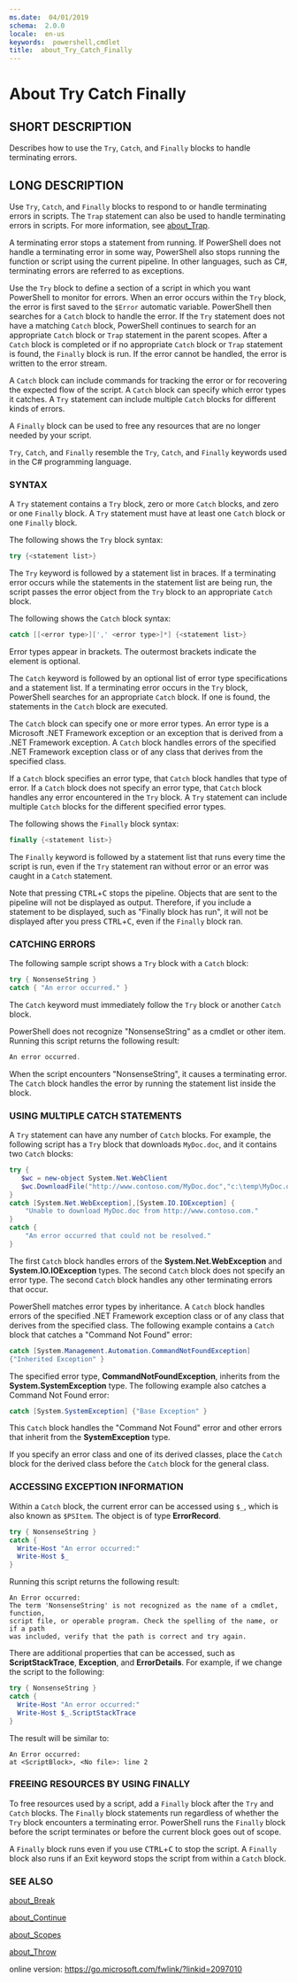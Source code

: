 ```yaml
---
ms.date:  04/01/2019
schema:  2.0.0
locale:  en-us
keywords:  powershell,cmdlet
title:  about_Try_Catch_Finally
---
```

# About Try Catch Finally

## SHORT DESCRIPTION
Describes how to use the `Try`, `Catch`, and `Finally` blocks to handle
terminating errors.

## LONG DESCRIPTION

Use `Try`, `Catch`, and `Finally` blocks to respond to or handle terminating
errors in scripts. The `Trap` statement can also be used to handle terminating
errors in scripts. For more information, see [about_Trap](about_Trap.md).

A terminating error stops a statement from running. If PowerShell does not
handle a terminating error in some way, PowerShell also stops running the
function or script using the current pipeline. In other languages, such as C\#,
terminating errors are referred to as exceptions.

Use the `Try` block to define a section of a script in which you want
PowerShell to monitor for errors. When an error occurs within the `Try` block,
the error is first saved to the `$Error` automatic variable. PowerShell then
searches for a `Catch` block to handle the error. If the `Try` statement does
not have a matching `Catch` block, PowerShell continues to search for an
appropriate `Catch` block or `Trap` statement in the parent scopes. After a
`Catch` block is completed or if no appropriate `Catch` block or `Trap`
statement is found, the `Finally` block is run. If the error cannot be handled,
the error is written to the error stream.

A `Catch` block can include commands for tracking the error or for recovering
the expected flow of the script. A `Catch` block can specify which error types
it catches. A `Try` statement can include multiple `Catch` blocks for different
kinds of errors.

A `Finally` block can be used to free any resources that are no longer needed
by your script.

`Try`, `Catch`, and `Finally` resemble the `Try`, `Catch`, and `Finally`
keywords used in the C\# programming language.

### SYNTAX

A `Try` statement contains a `Try` block, zero or more `Catch` blocks, and zero
or one `Finally` block. A `Try` statement must have at least one `Catch` block
or one `Finally` block.

The following shows the `Try` block syntax:

```powershell
try {<statement list>}
```

The `Try` keyword is followed by a statement list in braces. If a terminating
error occurs while the statements in the statement list are being run, the
script passes the error object from the `Try` block to an appropriate `Catch`
block.

The following shows the `Catch` block syntax:

```powershell
catch [[<error type>][',' <error type>]*] {<statement list>}
```

Error types appear in brackets. The outermost brackets indicate the element is
optional.

The `Catch` keyword is followed by an optional list of error type
specifications and a statement list. If a terminating error occurs in the
`Try` block, PowerShell searches for an appropriate `Catch` block. If
one is found, the statements in the `Catch` block are executed.

The `Catch` block can specify one or more error types. An error type is a
Microsoft .NET Framework exception or an exception that is derived from a .NET
Framework exception. A `Catch` block handles errors of the specified .NET
Framework exception class or of any class that derives from the specified
class.

If a `Catch` block specifies an error type, that `Catch` block handles that
type of error. If a `Catch` block does not specify an error type, that `Catch`
block handles any error encountered in the `Try` block. A `Try` statement can
include multiple `Catch` blocks for the different specified error types.

The following shows the `Finally` block syntax:

```powershell
finally {<statement list>}
```

The `Finally` keyword is followed by a statement list that runs every time the
script is run, even if the `Try` statement ran without error or an error was
caught in a `Catch` statement.

Note that pressing <kbd>CTRL</kbd>+<kbd>C</kbd> stops the pipeline. Objects
that are sent to the pipeline will not be displayed as output. Therefore, if
you include a statement to be displayed, such as "Finally block has run", it
will not be displayed after you press <kbd>CTRL</kbd>+<kbd>C</kbd>, even if the
`Finally` block ran.

### CATCHING ERRORS

The following sample script shows a `Try` block with a `Catch` block:

```powershell
try { NonsenseString }
catch { "An error occurred." }
```

The `Catch` keyword must immediately follow the `Try` block or another `Catch`
block.

PowerShell does not recognize "NonsenseString" as a cmdlet or other item.
Running this script returns the following result:

```powershell
An error occurred.
```

When the script encounters "NonsenseString", it causes a terminating error. The
`Catch` block handles the error by running the statement list inside the block.

### USING MULTIPLE CATCH STATEMENTS

A `Try` statement can have any number of `Catch` blocks. For example, the
following script has a `Try` block that downloads `MyDoc.doc`, and it contains
two `Catch` blocks:

```powershell
try {
   $wc = new-object System.Net.WebClient
   $wc.DownloadFile("http://www.contoso.com/MyDoc.doc","c:\temp\MyDoc.doc")
}
catch [System.Net.WebException],[System.IO.IOException] {
    "Unable to download MyDoc.doc from http://www.contoso.com."
}
catch {
    "An error occurred that could not be resolved."
}

```

The first `Catch` block handles errors of the **System.Net.WebException** and
**System.IO.IOException** types. The second `Catch` block does not specify an
error type. The second `Catch` block handles any other terminating errors that
occur.

PowerShell matches error types by inheritance. A `Catch` block handles errors
of the specified .NET Framework exception class or of any class that derives
from the specified class. The following example contains a `Catch` block that
catches a "Command Not Found" error:

```powershell
catch [System.Management.Automation.CommandNotFoundException]
{"Inherited Exception" }
```

The specified error type, **CommandNotFoundException**, inherits from the
**System.SystemException** type. The following example also catches a Command
Not Found error:

```powershell
catch [System.SystemException] {"Base Exception" }
```

This `Catch` block handles the "Command Not Found" error and other errors that
inherit from the **SystemException** type.

If you specify an error class and one of its derived classes, place the `Catch`
block for the derived class before the `Catch` block for the general class.

### ACCESSING EXCEPTION INFORMATION

Within a `Catch` block, the current error can be accessed using `$_`, which
is also known as `$PSItem`. The object is of type **ErrorRecord**.

```powershell
try { NonsenseString }
catch {
  Write-Host "An error occurred:"
  Write-Host $_
}
```

Running this script returns the following result:

```Output
An Error occurred:
The term 'NonsenseString' is not recognized as the name of a cmdlet, function,
script file, or operable program. Check the spelling of the name, or if a path
was included, verify that the path is correct and try again.
```

There are additional properties that can be accessed, such as **ScriptStackTrace**,
**Exception**, and **ErrorDetails**.  For example, if we change the script to the
following:

```powershell
try { NonsenseString }
catch {
  Write-Host "An error occurred:"
  Write-Host $_.ScriptStackTrace
}
```

The result will be similar to:

```
An Error occurred:
at <ScriptBlock>, <No file>: line 2
```

### FREEING RESOURCES BY USING FINALLY

To free resources used by a script, add a `Finally` block after the `Try` and
`Catch` blocks. The `Finally` block statements run regardless of whether the
`Try` block encounters a terminating error. PowerShell runs the `Finally` block
before the script terminates or before the current block goes out of scope.

A `Finally` block runs even if you use <kbd>CTRL</kbd>+<kbd>C</kbd> to stop the
script. A `Finally` block also runs if an Exit keyword stops the script from
within a `Catch` block.

### SEE ALSO

[about_Break](about_Break.md)

[about_Continue](about_Continue.md)

[about_Scopes](about_Scopes.md)

[about_Throw](about_Throw.md)

online version: https://go.microsoft.com/fwlink/?linkid=2097010
